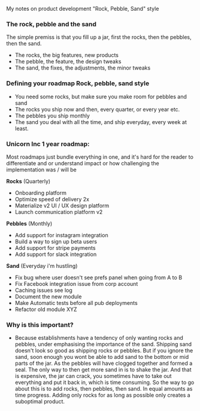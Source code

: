 My notes on product development "Rock, Pebble, Sand" style<!--more-->

### The rock, pebble and the sand
The simple premiss is that you fill up a jar, first the rocks, then the pebbles, then the sand.

- The rocks, the big features, new products
- The pebble, the feature, the design tweaks
- The sand, the fixes, the adjustments, the minor tweaks

### Defining your roadmap Rock, pebble, sand style
- You need some rocks, but make sure you make room for pebbles and sand
- The rocks you ship now and then, every quarter, or every year etc.
- The pebbles you ship monthly
- The sand you deal with all the time, and ship everyday, every week at least.

### Unicorn Inc 1 year roadmap:
Most roadmaps just bundle everything in one, and it's hard for the reader to differentiate and or understand impact or how challenging the implementation was / will be

**Rocks** (Quarterly)
- Onboarding platform
- Optimize speed of delivery 2x
- Materialize v2 UI / UX design platform
- Launch communication platform v2

**Pebbles** (Monthly)
- Add support for instagram integration
- Build a way to sign up beta users
- Add support for stripe payments
- Add support for slack integration

**Sand** (Everyday i'm hustling)
- Fix bug where user doesn't see prefs panel when going from A to B
- Fix Facebook integration issue from corp account
- Caching issues see log
- Document the new module
- Make Automatic tests before all pub deployments
- Refactor old module XYZ

### Why is this important?
- Because establishments have a tendency of only wanting rocks and pebbles, under emphasising the importance of the sand. Shipping sand doesn't look so good as shipping rocks or pebbles. But if you ignore the sand, soon enough you wont be able to add sand to the bottom or mid parts of the jar. As the pebbles will have clogged together and formed a seal. The only way to then get more sand in is to shake the jar. And that is expensive, the jar can crack, you sometimes have to take out everything and put it back in, which is time consuming. So the way to go about this is to add rocks, then pebbles, then sand. In equal amounts as time progress. Adding only rocks for as long as possible only creates a suboptimal product. 

